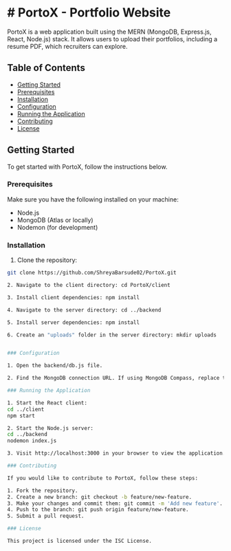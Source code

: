# # PortoX - Portfolio Website
PortoX is a web application built using the MERN (MongoDB, Express.js, React, Node.js) stack. It allows users to upload their portfolios, including a resume PDF, which recruiters can explore.

## Table of Contents
- [Getting Started](#getting-started)
- [Prerequisites](#prerequisites)
- [Installation](#installation)
- [Configuration](#configuration)
- [Running the Application](#running-the-application)
- [Contributing](#contributing)
- [License](#license)

## Getting Started

To get started with PortoX, follow the instructions below.

### Prerequisites

Make sure you have the following installed on your machine:

- Node.js
- MongoDB (Atlas or locally)
- Nodemon (for development)

### Installation

1. Clone the repository:

```bash
git clone https://github.com/ShreyaBarsude02/PortoX.git

2. Navigate to the client directory: cd PortoX/client

3. Install client dependencies: npm install

4. Navigate to the server directory: cd ../backend

5. Install server dependencies: npm install

6. Create an "uploads" folder in the server directory: mkdir uploads


### Configuration

1. Open the backend/db.js file.

2. Find the MongoDB connection URL. If using MongoDB Compass, replace the placeholder with your MongoDB Compass connection URL.

### Running the Application

1. Start the React client:
cd ../client
npm start

2. Start the Node.js server:
cd ../backend
nodemon index.js

3. Visit http://localhost:3000 in your browser to view the application.

### Contributing

If you would like to contribute to PortoX, follow these steps:

1. Fork the repository.
2. Create a new branch: git checkout -b feature/new-feature.
3. Make your changes and commit them: git commit -m 'Add new feature'.
4. Push to the branch: git push origin feature/new-feature.
5. Submit a pull request.

### License

This project is licensed under the ISC License.
